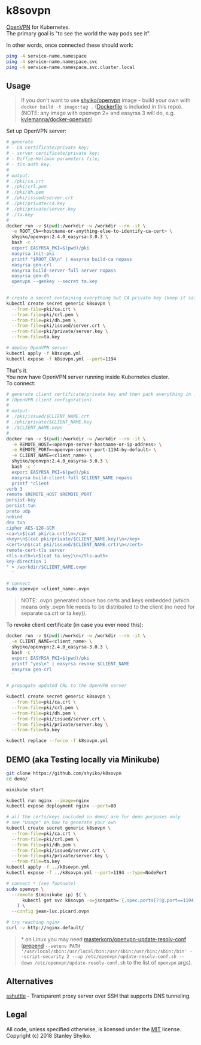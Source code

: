 # k8sovpn

[OpenVPN](https://openvpn.net/index.php/open-source/documentation/howto.html) for Kubernetes.  
The primary goal is "to see the world the way pods see it".  

In other words, once connected these should work:

```sh
ping -4 service-name.namespace
ping -4 service-name.namespace.svc
ping -4 service-name.namespace.svc.cluster.local
```

## Usage

> If you don't want to use [shyiko/openvpn](https://hub.docker.com/r/shyiko/openvpn/) image - build your own with `docker build -t image:tag .` ([Dockerfile](Dockerfile) is included in this repo).  
(NOTE: any image with openvpn 2+ and easyrsa 3 will do, e.g. [kylemanna/docker-openvpn](https://github.com/kylemanna/docker-openvpn))

Set up OpenVPN server:

```sh
# generate
# - CA certificate/private key;
# - server certificate/private key;
# - Diffie-Hellman parameters file;
# - tls-auth key.
# 
# output:  
# ./pki/ca.crt
# ./pki/crl.pem
# ./pki/dh.pem
# ./pki/issued/server.crt
# ./pki/private/ca.key
# ./pki/private/server.key
# ./ta.key
#
docker run -v $(pwd):/workdir -w /workdir --rm -it \
  -e ROOT_CN=<hostname-or-anything-else-to-identify-ca-cert> \
  shyiko/openvpn:2.4.0_easyrsa-3.0.3 \
  bash -c '
  export EASYRSA_PKI=$(pwd)/pki
  easyrsa init-pki
  printf "$ROOT_CN\n" | easyrsa build-ca nopass 
  easyrsa gen-crl
  easyrsa build-server-full server nopass 
  easyrsa gen-dh
  openvpn --genkey --secret ta.key
  '

# create a secret containing everything but CA private key (keep it safe!)
kubectl create secret generic k8sovpn \
  --from-file=pki/ca.crt \
  --from-file=pki/crl.pem \
  --from-file=pki/dh.pem \
  --from-file=pki/issued/server.crt \
  --from-file=pki/private/server.key \
  --from-file=ta.key

# deploy OpenVPN server
kubectl apply -f k8sovpn.yml
kubectl expose -f k8sovpn.yml --port=1194
```

That's it.  
You now have OpenVPN server running inside Kubernetes cluster.  
To connect:

```sh
# generate client certificate/private key and then pack everything in .ovpn 
# (OpenVPN client configuration)
#
# output:  
# ./pki/issued/$CLIENT_NAME.crt
# ./pki/private/$CLIENT_NAME.key
# ./$CLIENT_NAME.ovpn
#
docker run -v $(pwd):/workdir -w /workdir --rm -it \
  -e REMOTE_HOST=<openvpn-server-hostname-or-ip-address> \
  -e REMOTE_PORT=<openvpn-server-port-1194-by-default> \
  -e CLIENT_NAME=<client_name> \
  shyiko/openvpn:2.4.0_easyrsa-3.0.3 \
  bash -c '
  export EASYRSA_PKI=$(pwd)/pki
  easyrsa build-client-full $CLIENT_NAME nopass
  printf "client
verb 3  
remote $REMOTE_HOST $REMOTE_PORT
persist-key
persist-tun
proto udp
nobind
dev tun
cipher AES-128-GCM
<ca>\n$(cat pki/ca.crt)\n</ca>
<key>\n$(cat pki/private/$CLIENT_NAME.key)\n</key>
<cert>\n$(cat pki/issued/$CLIENT_NAME.crt)\n</cert>
remote-cert-tls server
<tls-auth>\n$(cat ta.key)\n</tls-auth>
key-direction 1
" > /workdir/$CLIENT_NAME.ovpn
  '

# connect
sudo openvpn <client_name>.ovpn
```

> NOTE: .ovpn generated above has certs and keys embedded 
(which means only .ovpn file needs to be distributed to the client (no need for separate ca.crt or ta.key)).

To revoke client certificate (in case you ever need this):

```sh
docker run -v $(pwd):/workdir -w /workdir --rm -it \
  -e CLIENT_NAME=<client_name> \
  shyiko/openvpn:2.4.0_easyrsa-3.0.3 \
  bash -c '
  export EASYRSA_PKI=$(pwd)/pki
  printf "yes\n" | easyrsa revoke $CLIENT_NAME
  easyrsa gen-crl
  '

# propagate updated CRL to the OpenVPN server

kubectl create secret generic k8sovpn \
  --from-file=pki/ca.crt \
  --from-file=pki/crl.pem \
  --from-file=pki/dh.pem \
  --from-file=pki/issued/server.crt \
  --from-file=pki/private/server.key \
  --from-file=ta.key

kubectl replace --force -f k8sovpn.yml
```

## DEMO (aka Testing locally via Minikube)

```sh
git clone https://github.com/shyiko/k8sovpn
cd demo/

minikube start

kubectl run nginx --image=nginx
kubectl expose deployment nginx --port=80

# all the certs/keys included in demo/ are for demo purposes only
# see "Usage" on how to generate your own
kubectl create secret generic k8sovpn \
  --from-file=pki/ca.crt \
  --from-file=pki/crl.pem \
  --from-file=pki/dh.pem \
  --from-file=pki/issued/server.crt \
  --from-file=pki/private/server.key \
  --from-file=ta.key
kubectl apply -f ../k8sovpn.yml
kubectl expose -f ../k8sovpn.yml --port=1194 --type=NodePort

# connect * (see footnote)
sudo openvpn \
  --remote $(minikube ip) $( \
      kubectl get svc k8sovpn -o=jsonpath='{.spec.ports[?(@.port==1194)].nodePort}' \
    ) \
  --config jean-luc.picard.ovpn

# try reaching nginx
curl -v http://nginx.default/
```

> \* on Linux you may need [masterkorp/openvpn-update-resolv-conf](https://github.com/masterkorp/openvpn-update-resolv-conf)  
([prepend](demo/openvpn-connect.sh) `--setenv PATH '/usr/local/sbin:/usr/local/bin:/usr/sbin:/usr/bin:/sbin:/bin' --script-security 2 --up /etc/openvpn/update-resolv-conf.sh --down /etc/openvpn/update-resolv-conf.sh` to the list of `openvpn` args).

## Alternatives

[sshuttle](http://sshuttle.readthedocs.io/en/stable/) - Transparent proxy server over SSH that supports DNS tunneling.  

## Legal

All code, unless specified otherwise, is licensed under the [MIT](https://opensource.org/licenses/MIT) license.  
Copyright (c) 2018 Stanley Shyiko.
